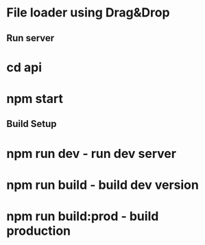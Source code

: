 # File loader using Drag&Drop

## Run server
# cd api
# npm start
## Build Setup
# npm run dev - run dev server
# npm run build - build dev version
# npm run build:prod - build production
